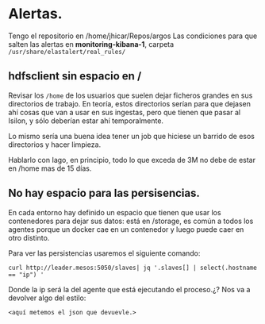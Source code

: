 # Alertas.

Tengo el repositorio en /home/jhicar/Repos/argos
Las condiciones para que salten las alertas en **monitoring-kibana-1**, carpeta ```/usr/share/elastalert/real_rules/```

## hdfsclient sin espacio en /
Revisar los ```/home``` de los usuarios que suelen dejar ficheros grandes en sus directorios de trabajo. En teoría, estos directorios serían para que dejasen ahí cosas que van a usar en sus ingestas, pero que tienen que pasar al Isilon, y sólo deberían estar ahí temporalmente.

Lo mismo sería una buena idea tener un job que hiciese un barrido de esos directorios y hacer limpieza.

Hablarlo con Iago, en principio, todo lo que exceda de 3M no debe de estar en /home mas de 15 días.

## No hay espacio para las persisencias.
En cada entorno hay definido un espacio que tienen que usar los contenedores para dejar sus datos: está en /storage, es común a todos los agentes porque un docker cae en un contenedor y luego puede caer en otro distinto.

Para ver las persistencias usaremos el siguiente comando:
```
curl http://leader.mesos:5050/slaves| jq '.slaves[] | select(.hostname == "ip") '
```
Donde la ip será la del agente que está ejecutando el proceso.¿?
Nos va a devolver algo del estilo:
```
<aquí metemos el json que devuevle.>
```